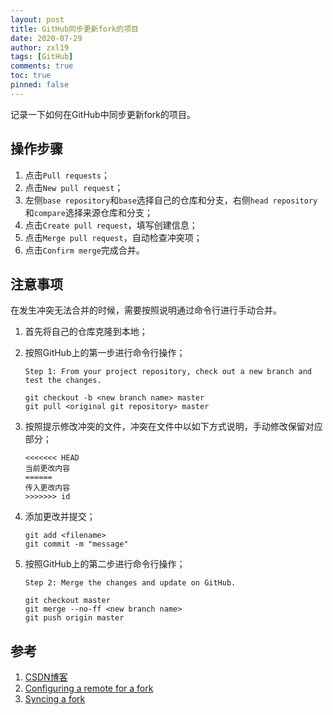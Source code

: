 ```yaml
---
layout: post
title: GitHub同步更新fork的项目
date: 2020-07-29
author: zxl19
tags: [GitHub]
comments: true
toc: true
pinned: false
---
```


记录一下如何在GitHub中同步更新fork的项目。

<!-- more -->

## 操作步骤

1. 点击`Pull requests`；
2. 点击`New pull request`；
3. 左侧`base repository`和`base`选择自己的仓库和分支，右侧`head repository`和`compare`选择来源仓库和分支；
4. 点击`Create pull request`，填写创建信息；
5. 点击`Merge pull request`，自动检查冲突项；
6. 点击`Confirm merge`完成合并。

## 注意事项

在发生冲突无法合并的时候，需要按照说明通过命令行进行手动合并。

1. 首先将自己的仓库克隆到本地；
2. 按照GitHub上的第一步进行命令行操作；

    ```text
    Step 1: From your project repository, check out a new branch and test the changes.
    ```

    ```shell
    git checkout -b <new branch name> master
    git pull <original git repository> master
    ```

3. 按照提示修改冲突的文件，冲突在文件中以如下方式说明，手动修改保留对应部分；

    ```text
    <<<<<<< HEAD
    当前更改内容
    ======
    传入更改内容
    >>>>>>> id
    ```

4. 添加更改并提交；

    ```shell
    git add <filename>
    git commit -m "message"
    ```

5. 按照GitHub上的第二步进行命令行操作；

    ```text
    Step 2: Merge the changes and update on GitHub.
    ```

    ```shell
    git checkout master
    git merge --no-ff <new branch name>
    git push origin master
    ```

## 参考

1. [CSDN博客](https://blog.csdn.net/qq1332479771/article/details/56087333)
2. [Configuring a remote for a fork](https://docs.github.com/en/github/collaborating-with-issues-and-pull-requests/configuring-a-remote-for-a-fork)
3. [Syncing a fork](https://docs.github.com/en/github/collaborating-with-issues-and-pull-requests/syncing-a-fork)
